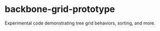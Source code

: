 backbone-grid-prototype
=======================

Experimental code demonstrating tree grid behaviors, sorting, and more.

